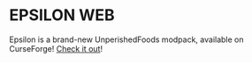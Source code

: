 # EPSILON WEB
Epsilon is a brand-new UnperishedFoods modpack, available on CurseForge! [Check it out](https://www.curseforge.com/minecraft/modpacks/the-epsilon-modpack)!
